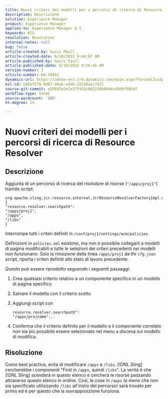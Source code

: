 ```yaml
---
title: Nuovi criteri dei modelli per i percorsi di ricerca di Resource Resolver
description: Descrizione
solution: Experience Manager
product: Experience Manager
applies-to: Experience Manager 6.5
keywords: KCS
resolution: Resolution
internal-notes: null
bug: false
article-created-by: Gucci Paull
article-created-date: 6/10/2022 9:44:07 AM
article-published-by: Gucci Paull
article-published-date: 6/10/2022 9:56:45 AM
version-number: 1
article-number: KA-19841
dynamics-url: https://adobe-ent.crm.dynamics.com/main.aspx?forceUCI=1&pagetype=entityrecord&etn=knowledgearticle&id=a075dddc-a1e8-ec11-bb3c-000d3a3bd262
exl-id: b86af578-9d07-46ae-a3eb-222a0aec7d21
source-git-commit: a59847e2e7e37f432cb01150b9444cd9dbf585df
workflow-type: tm+mt
source-wordcount: '185'
ht-degree: 1%

---
```


# Nuovi criteri dei modelli per i percorsi di ricerca di Resource Resolver

## Descrizione

Aggiunta di un percorso di ricerca del risolutore di risorse (`"/apps/proj1"`) tramite script:

```
org.apache.sling.jcr.resource.internal.JcrResourceResolverFactoryImpl.cfg.json
{
"resource.resolver.searchpath": 
"/apps/proj1",
"/apps",
"/libs"
}
```

Interrompe tutti i criteri definiti in `/conf/proj1/settings/wcm/policies`.

Definizioni in `policies.xml` esistono, ma non è possibile collegarli a modelli di pagina modificabili e tutte le selezioni dei criteri precedenti nei modelli non funzionano. Solo la rimozione della linea `/apps/proj1` da thr `cfg.json` script, riporta i criteri definiti allo stato di lavoro precedente.

Questo può essere riprodotto seguendo i seguenti passaggi:

1. Crea qualsiasi criterio relativo a un componente specifico in un modello di pagina specifico
1. Salvare il modello con il criterio scelto
1. Aggiungi script con

   ```
   resource.resolver.searchpath": 
   "/apps/projname"...
   ```

1. Conferma che il criterio definito per il modello e il componente correlato non sia più possibile essere selezionato nel menu a discesa sul modello di modifica.

## Risoluzione

Come best practice, evita di modificare `/apps` e `/libs`. [!DNL Sling] cercherebbe i componenti &quot;First in `/apps`, quindi `/libs`&quot;. La verità è che [!DNL Sling] scenderà in questo elenco e cercherà le risorse passando attraverso questo elenco in ordine. Così, le cose in `/apps` (a meno che non sia specificato utilizzando `/libs` all&#39;inizio del percorso) sarà trovato per primo ed è per questo che la sovrapposizione funziona.
